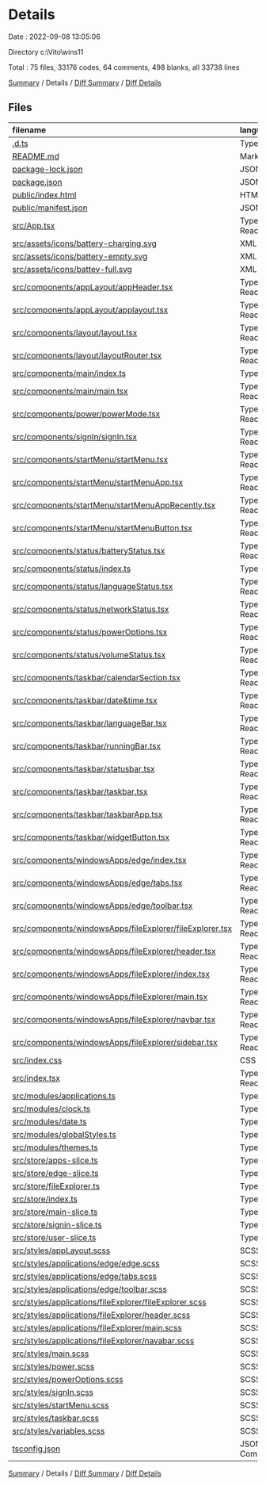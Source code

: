 # Details

Date : 2022-09-08 13:05:06

Directory c:\\Vito\\wins11

Total : 75 files, 33176 codes, 64 comments, 498 blanks, all 33738 lines

[Summary](results.md) / Details / [Diff Summary](diff.md) / [Diff Details](diff-details.md)

## Files

| filename                                                                                                              | language           |   code | comment | blank |  total |
| :-------------------------------------------------------------------------------------------------------------------- | :----------------- | -----: | ------: | ----: | -----: |
| [.d.ts](/.d.ts)                                                                                                       | TypeScript         |     15 |       0 |     1 |     16 |
| [README.md](/README.md)                                                                                               | Markdown           |     38 |       0 |    33 |     71 |
| [package-lock.json](/package-lock.json)                                                                               | JSON               | 29,514 |       0 |     1 | 29,515 |
| [package.json](/package.json)                                                                                         | JSON               |     53 |       0 |     1 |     54 |
| [public/index.html](/public/index.html)                                                                               | HTML               |     17 |       0 |     1 |     18 |
| [public/manifest.json](/public/manifest.json)                                                                         | JSON               |     25 |       0 |     1 |     26 |
| [src/App.tsx](/src/App.tsx)                                                                                           | TypeScript React   |      5 |       0 |     3 |      8 |
| [src/assets/icons/battery-charging.svg](/src/assets/icons/battery-charging.svg)                                       | XML                |     11 |       0 |     1 |     12 |
| [src/assets/icons/battery-empty.svg](/src/assets/icons/battery-empty.svg)                                             | XML                |      3 |       0 |     1 |      4 |
| [src/assets/icons/battey-full.svg](/src/assets/icons/battey-full.svg)                                                 | XML                |      3 |       0 |     1 |      4 |
| [src/components/appLayout/appHeader.tsx](/src/components/appLayout/appHeader.tsx)                                     | TypeScript React   |     42 |       0 |     6 |     48 |
| [src/components/appLayout/applayout.tsx](/src/components/appLayout/applayout.tsx)                                     | TypeScript React   |    108 |      15 |    25 |    148 |
| [src/components/layout/layout.tsx](/src/components/layout/layout.tsx)                                                 | TypeScript React   |     20 |       0 |     6 |     26 |
| [src/components/layout/layoutRouter.tsx](/src/components/layout/layoutRouter.tsx)                                     | TypeScript React   |     19 |       0 |     7 |     26 |
| [src/components/main/index.ts](/src/components/main/index.ts)                                                         | TypeScript         |      2 |       0 |     2 |      4 |
| [src/components/main/main.tsx](/src/components/main/main.tsx)                                                         | TypeScript React   |     40 |       0 |    11 |     51 |
| [src/components/power/powerMode.tsx](/src/components/power/powerMode.tsx)                                             | TypeScript React   |     67 |       8 |    13 |     88 |
| [src/components/signIn/signIn.tsx](/src/components/signIn/signIn.tsx)                                                 | TypeScript React   |    104 |       1 |    19 |    124 |
| [src/components/startMenu/startMenu.tsx](/src/components/startMenu/startMenu.tsx)                                     | TypeScript React   |     79 |       6 |    19 |    104 |
| [src/components/startMenu/startMenuApp.tsx](/src/components/startMenu/startMenuApp.tsx)                               | TypeScript React   |      9 |       0 |     2 |     11 |
| [src/components/startMenu/startMenuAppRecently.tsx](/src/components/startMenu/startMenuAppRecently.tsx)               | TypeScript React   |     12 |       0 |     2 |     14 |
| [src/components/startMenu/startMenuButton.tsx](/src/components/startMenu/startMenuButton.tsx)                         | TypeScript React   |     18 |       0 |     8 |     26 |
| [src/components/status/batteryStatus.tsx](/src/components/status/batteryStatus.tsx)                                   | TypeScript React   |     30 |       1 |     9 |     40 |
| [src/components/status/index.ts](/src/components/status/index.ts)                                                     | TypeScript         |     12 |       0 |     2 |     14 |
| [src/components/status/languageStatus.tsx](/src/components/status/languageStatus.tsx)                                 | TypeScript React   |      6 |       0 |     3 |      9 |
| [src/components/status/networkStatus.tsx](/src/components/status/networkStatus.tsx)                                   | TypeScript React   |     18 |       0 |     7 |     25 |
| [src/components/status/powerOptions.tsx](/src/components/status/powerOptions.tsx)                                     | TypeScript React   |     88 |       5 |    14 |    107 |
| [src/components/status/volumeStatus.tsx](/src/components/status/volumeStatus.tsx)                                     | TypeScript React   |     21 |       0 |     6 |     27 |
| [src/components/taskbar/calendarSection.tsx](/src/components/taskbar/calendarSection.tsx)                             | TypeScript React   |      4 |       0 |     1 |      5 |
| [src/components/taskbar/date&time.tsx](/src/components/taskbar/date&time.tsx)                                         | TypeScript React   |     29 |       0 |     9 |     38 |
| [src/components/taskbar/languageBar.tsx](/src/components/taskbar/languageBar.tsx)                                     | TypeScript React   |     10 |       0 |     4 |     14 |
| [src/components/taskbar/runningBar.tsx](/src/components/taskbar/runningBar.tsx)                                       | TypeScript React   |     11 |       0 |     5 |     16 |
| [src/components/taskbar/statusbar.tsx](/src/components/taskbar/statusbar.tsx)                                         | TypeScript React   |     17 |       0 |     3 |     20 |
| [src/components/taskbar/taskbar.tsx](/src/components/taskbar/taskbar.tsx)                                             | TypeScript React   |     89 |       1 |    15 |    105 |
| [src/components/taskbar/taskbarApp.tsx](/src/components/taskbar/taskbarApp.tsx)                                       | TypeScript React   |     20 |       0 |     5 |     25 |
| [src/components/taskbar/widgetButton.tsx](/src/components/taskbar/widgetButton.tsx)                                   | TypeScript React   |     10 |       0 |     4 |     14 |
| [src/components/windowsApps/edge/index.tsx](/src/components/windowsApps/edge/index.tsx)                               | TypeScript React   |     38 |       0 |    12 |     50 |
| [src/components/windowsApps/edge/tabs.tsx](/src/components/windowsApps/edge/tabs.tsx)                                 | TypeScript React   |     68 |       4 |    14 |     86 |
| [src/components/windowsApps/edge/toolbar.tsx](/src/components/windowsApps/edge/toolbar.tsx)                           | TypeScript React   |    119 |       0 |    20 |    139 |
| [src/components/windowsApps/fileExplorer/fileExplorer.tsx](/src/components/windowsApps/fileExplorer/fileExplorer.tsx) | TypeScript React   |      3 |       0 |     1 |      4 |
| [src/components/windowsApps/fileExplorer/header.tsx](/src/components/windowsApps/fileExplorer/header.tsx)             | TypeScript React   |     58 |       0 |     3 |     61 |
| [src/components/windowsApps/fileExplorer/index.tsx](/src/components/windowsApps/fileExplorer/index.tsx)               | TypeScript React   |     18 |       0 |     3 |     21 |
| [src/components/windowsApps/fileExplorer/main.tsx](/src/components/windowsApps/fileExplorer/main.tsx)                 | TypeScript React   |     38 |       1 |     5 |     44 |
| [src/components/windowsApps/fileExplorer/navbar.tsx](/src/components/windowsApps/fileExplorer/navbar.tsx)             | TypeScript React   |     99 |       1 |    12 |    112 |
| [src/components/windowsApps/fileExplorer/sidebar.tsx](/src/components/windowsApps/fileExplorer/sidebar.tsx)           | TypeScript React   |      5 |       0 |     3 |      8 |
| [src/index.css](/src/index.css)                                                                                       | CSS                |     29 |       4 |     5 |     38 |
| [src/index.tsx](/src/index.tsx)                                                                                       | TypeScript React   |     20 |       2 |     3 |     25 |
| [src/modules/applications.ts](/src/modules/applications.ts)                                                           | TypeScript         |    185 |       5 |     9 |    199 |
| [src/modules/clock.ts](/src/modules/clock.ts)                                                                         | TypeScript         |     24 |       2 |     9 |     35 |
| [src/modules/date.ts](/src/modules/date.ts)                                                                           | TypeScript         |     42 |       1 |    12 |     55 |
| [src/modules/globalStyles.ts](/src/modules/globalStyles.ts)                                                           | TypeScript         |     13 |       0 |     2 |     15 |
| [src/modules/themes.ts](/src/modules/themes.ts)                                                                       | TypeScript         |     20 |       0 |     3 |     23 |
| [src/store/apps-slice.ts](/src/store/apps-slice.ts)                                                                   | TypeScript         |     76 |       0 |    27 |    103 |
| [src/store/edge-slice.ts](/src/store/edge-slice.ts)                                                                   | TypeScript         |    140 |       0 |    18 |    158 |
| [src/store/fileExplorer.ts](/src/store/fileExplorer.ts)                                                               | TypeScript         |     46 |       0 |     8 |     54 |
| [src/store/index.ts](/src/store/index.ts)                                                                             | TypeScript         |     23 |       0 |     6 |     29 |
| [src/store/main-slice.ts](/src/store/main-slice.ts)                                                                   | TypeScript         |     35 |       0 |     8 |     43 |
| [src/store/signin-slice.ts](/src/store/signin-slice.ts)                                                               | TypeScript         |     40 |       0 |     9 |     49 |
| [src/store/user-slice.ts](/src/store/user-slice.ts)                                                                   | TypeScript         |     19 |       0 |     7 |     26 |
| [src/styles/appLayout.scss](/src/styles/appLayout.scss)                                                               | SCSS               |     74 |       0 |     2 |     76 |
| [src/styles/applications/edge/edge.scss](/src/styles/applications/edge/edge.scss)                                     | SCSS               |     44 |       0 |     2 |     46 |
| [src/styles/applications/edge/tabs.scss](/src/styles/applications/edge/tabs.scss)                                     | SCSS               |    124 |       0 |     3 |    127 |
| [src/styles/applications/edge/toolbar.scss](/src/styles/applications/edge/toolbar.scss)                               | SCSS               |    179 |       0 |     6 |    185 |
| [src/styles/applications/fileExplorer/fileExplorer.scss](/src/styles/applications/fileExplorer/fileExplorer.scss)     | SCSS               |     18 |       0 |     3 |     21 |
| [src/styles/applications/fileExplorer/header.scss](/src/styles/applications/fileExplorer/header.scss)                 | SCSS               |    102 |       0 |     2 |    104 |
| [src/styles/applications/fileExplorer/main.scss](/src/styles/applications/fileExplorer/main.scss)                     | SCSS               |     43 |       0 |     2 |     45 |
| [src/styles/applications/fileExplorer/navabar.scss](/src/styles/applications/fileExplorer/navabar.scss)               | SCSS               |    141 |       0 |     3 |    144 |
| [src/styles/main.scss](/src/styles/main.scss)                                                                         | SCSS               |     14 |       0 |     1 |     15 |
| [src/styles/power.scss](/src/styles/power.scss)                                                                       | SCSS               |     19 |       0 |     2 |     21 |
| [src/styles/powerOptions.scss](/src/styles/powerOptions.scss)                                                         | SCSS               |     35 |       0 |     2 |     37 |
| [src/styles/signIn.scss](/src/styles/signIn.scss)                                                                     | SCSS               |    192 |       0 |     2 |    194 |
| [src/styles/startMenu.scss](/src/styles/startMenu.scss)                                                               | SCSS               |    222 |       2 |     5 |    229 |
| [src/styles/taskbar.scss](/src/styles/taskbar.scss)                                                                   | SCSS               |    163 |       4 |     2 |    169 |
| [src/styles/variables.scss](/src/styles/variables.scss)                                                               | SCSS               |     58 |       0 |    10 |     68 |
| [tsconfig.json](/tsconfig.json)                                                                                       | JSON with Comments |     21 |       1 |     1 |     23 |

[Summary](results.md) / Details / [Diff Summary](diff.md) / [Diff Details](diff-details.md)
